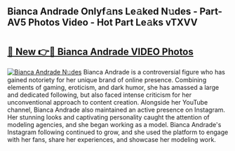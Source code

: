 ## Bianca Andrade Onlyf𝚊ns Le𝚊ked N𝚞des - Part-AV5 Photos Video - Hot Part Le𝚊ks vTXVV

# <h2><a href="http://ab1811.deff.icu/?id=Bianca+Andrade">🔗 New 👉🔴 Bianca Andrade VIDEO Photos</a></h2>

[![Bianca Andrade N𝚞des](https://i.imgur.com/rIISA9y.gif)](http://ab1811.deff.icu/?id=Bianca+Andrade)
Bianca Andrade is a controversial figure who has gained notoriety for her unique brand of online presence. Combining elements of gaming, eroticism, and dark humor, she has amassed a large and dedicated following, but also faced intense criticism for her unconventional approach to content creation. Alongside her YouTube channel, Bianca Andrade also maintained an active presence on Instagram. Her stunning looks and captivating personality caught the attention of modeling agencies, and she began working as a model. Bianca Andrade's Instagram following continued to grow, and she used the platform to engage with her fans, share her experiences, and showcase her modeling work.
